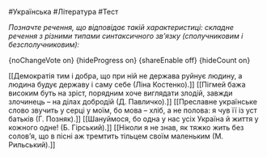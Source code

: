 #Українська #Література #Тест

*Позначте речення, що відповідає такій характеристиці: складне речення з різними типами синтаксичного зв’язку (сполучниковим і безсполучниковим):*

{noChangeVote on}
{hideProgress on}
{shareEnable off}
{hideCount on}

[[Демократія тим і добра, що при ній не держава руйнує людину, а людина будує державу і саму себе (Ліна Костенко).]]
[[Пігмей бажа високим буть на зріст, порядним хоче виглядати злодій, завжди злочинець – на ділах добродій (Д. Павличко).]]
[[Преславне українське слово звучить у серці у моїм, бо мова – хліб, а не полова: я чув її із уст батьків (Г. Позняк).]]
[[Шануймося, бо одна у нас усіх Україна й життя у кожного одне! (Б. Гірський).]]
[[Ніколи я не знав, як тяжко жить без солов’я, що в пісні аж тремтить тільцем своїм маленьким (М. Рильський).]]
